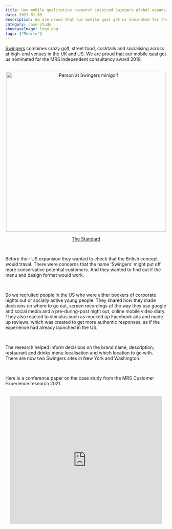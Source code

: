```yaml
---
title: How mobile qualitative research inspired Swingers global expansion
date: 2021-01-05
description: We are proud that our mobile qual got us nominated for the MRS independent consultancy award 2019.
category: case-study
showcaseImage: logo.png
tags: ["Mobile"]
---
```

[Swingers](https://swingers.club/uk) combines crazy golf, street food, cocktails and socialising across at high-end venues in the UK and US. We are proud that our mobile qual got us nominated for the MRS independent consultancy award 2019.

<br/>

<div align="center">
<img src="https://static.standard.co.uk/2022/04/12/10/Swingers%20-%2012th%20March%202018%20by%20Luke%20Dyson%20-%20IMG_0186.jpg?width=1200" alt="Person at Swingers minigolf" width=500>
<p class="text-center font-light text-sm"><a href="https://www.standard.co.uk" class="font-semibold hover:text-tomato">The Standard</a></p>
</div>

<br/>

Before their US expansion they wanted to check that the British concept would travel.  There were concerns that the name ‘Swingers’ might put off more conservative potential customers. And they wanted to find out if the menu and design format would work.

<br/>

So we recruited people in the US who were either bookers of corporate nights out or socially active young people. They shared how they made decisions on where to go out, screen recordings of the way they use google and social media and a pre-during-post night out, online mobile video diary.  They also reacted to stimulus such as mocked up Facebook ads and made up reviews, which was created to get more authentic responses, as if the experience had already launched in the US.

<br/>

The research helped inform decisions on the brand name, description, restaurant and drinks menu localisation and which location to go with. There are now two Swingers sites in New York and Washington.

<br/>

Here is a conference paper on the case study from the MRS Customer Experience research 2021.

<br/>

<div align="center"><iframe src="https://www.slideshare.net/slideshow/embed_code/key/4DjeKohWCOjpcw?hostedIn=slideshare&page=upload" width="476" height="400" frameborder="0" marginwidth="0" marginheight="0" scrolling="no"></iframe></div>